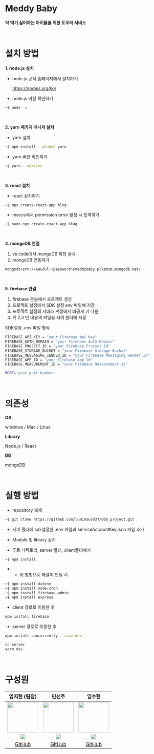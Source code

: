 # Meddy Baby

<b>약 먹기 싫어하는 아이들을 위한 도우미 서비스</b>
<p><br></p>

# 설치 방법

**1. node.js 설치**
- node.js 공식 홈페이지에서 설치하기
  
  https://nodejs.org/ko/

- node.js 버전 확인하기
```sh
~$ node -v
```
<p><br></p>

**2. yarn 패키지 매니저 설치**
- yarn 설치
```sh
~$ npm install --global yarn
```

- yarn 버전 확인하기
```sh
~$ yarn --version
```
<p><br></p>

**3. react 설치**
- react 설치하기
```sh
~$ npx create-react-app blog
```

- macos에서 permission error 발생 시 입력하기
```sh
~$ sudo npx create-react-app blog
```
<p><br></p>

**4. mongoDB 연결**

1. vs code에서 mongoDB 확장 설치
2. mongoDB 연동하기
```sh
mongodb+srv://Gaudul:<password>@meddybaby.plkzmsm.mongodb.net/
```

<p><br></p>

**5. firebase 연결**
1. firebase 콘솔에서 프로젝트 생성
2. 프로젝트 설정에서 SDK 설정 env 파일에 저장
3. 프로젝트 설정의 서비스 계정에서 비공개 키 다운
4. 위 2,3 번 내용의 파일을 서버 폴더에 저장

SDK설정 .env 파일 형식
```sh
FIREBASE_API_KEY = "your Firebase Api Key"
FIREBASE_AUTH_DOMAIN = "your Firebase Auth Domain"
FIREBASE_PROJECT_ID = "your Firebase Project Id"
FIREBASE_STORAGE_BUCKET = "your Firebase Storage Bucket"
FIREBASE_MESSAGING_SENDER_ID = "your Firebase Messaging Sender Id"
FIREBASE_APP_ID = "your Firebase App Id"
FIREBASE_MEASUREMENT_ID = "your FireBase Measurement Id"

PORT='your port Number'
```

<p><br></p>

# 의존성

<h10>**OS**</h10>
<p>windows / Mac / Linux</p>

<h10>**Library**</h10>
<p>Node.js / React</p>

<h10>**DB**</h10>
<p>mongoDB</p>

<p><br></p>

# 실행 방법

- repository 복제
```sh
~$ git clone https://github.com/luminous037/OSS_project.git
```


- 서버 폴더에 sdk설정한 .env 파일과 serviceAccountKey.json 파일 추가

- Module 및 library 설치
- 루트 디렉토리, server 폴더, client폴더에서
```sh
~$ npm install
```
- * 위 방법으로 해결이 안될 시
```sh
~$ npm install dotenv
~$ npm install node-cron
~$ npm install firebase-admin
~$ npm install express
```
- client 경로로 이동한 후
```sh
npm install firebase 
```
- server 경로로 이동한 후
```sh
npm install concurrently --save-dev
```
  
```sh
cd server
yarn dev
```
<p><br></p>







# 구성원
| **엄지현 (팀장)** | **민선주** | **임수현** | 
|:---:|:---:|:---:|
| <img src="https://avatars.githubusercontent.com/u/135002121?v=4" width="100" height="100"> | <img src="https://github.com/minseonju.png" width="100" height="100"> | <img src="https://avatars.githubusercontent.com/u/137772044?v=4" width="100" height="100"> |
| <a href="mailto:luminous037@gmail.com"><img src="https://img.shields.io/badge/EMAIL-F0F0F0?style=flat-square&logo=Gmail&logoColor=orange&link=mailto:luminous037@gmail.com"/></a> | <a href="mailto:10sc1108@naver.com"><img src="https://img.shields.io/badge/EMAIL-F0F0F0?style=flat-square&logo=Gmail&logoColor=orange&link=mailto:10sc1108@naver.com"/></a> | <a href="mailto:limjsu12@naver.com"><img src="https://img.shields.io/badge/EMAIL-F0F0F0?style=flat-square&logo=Gmail&logoColor=orange&link=mailto:limjsu12@naver.com"/></a> |
| <a href="https://github.com/luminous037">GitHub</a> | <a href="https://github.com/minseonju">GitHub</a> | <a href="https://github.com/GAUDUL">GitHub</a> |
